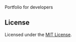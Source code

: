 Portfolio for developers
## License

Licensed under the [MIT License](https://github.com/RyanFitzgerald/devfolio/blob/master/LICENSE.md).
